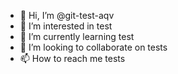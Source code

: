 - 👋 Hi, I’m @git-test-aqv
- 👀 I’m interested in test
- 🌱 I’m currently learning test
- 💞️ I’m looking to collaborate on tests
- 📫 How to reach me tests

<!---
git-test-aqv/git-test-aqv is a ✨ special ✨ repository because its `README.md` (this file) appears on your GitHub profile.
You can click the Preview link to take a look at your changes.
--->
